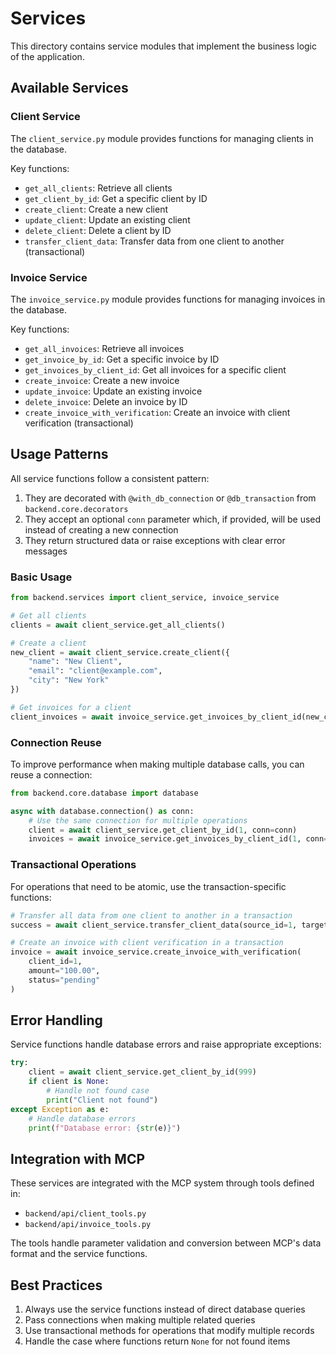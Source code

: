 # Services

This directory contains service modules that implement the business logic of the application.

## Available Services

### Client Service

The `client_service.py` module provides functions for managing clients in the database.

Key functions:
- `get_all_clients`: Retrieve all clients
- `get_client_by_id`: Get a specific client by ID
- `create_client`: Create a new client
- `update_client`: Update an existing client
- `delete_client`: Delete a client by ID
- `transfer_client_data`: Transfer data from one client to another (transactional)

### Invoice Service

The `invoice_service.py` module provides functions for managing invoices in the database.

Key functions:
- `get_all_invoices`: Retrieve all invoices
- `get_invoice_by_id`: Get a specific invoice by ID
- `get_invoices_by_client_id`: Get all invoices for a specific client
- `create_invoice`: Create a new invoice
- `update_invoice`: Update an existing invoice
- `delete_invoice`: Delete an invoice by ID
- `create_invoice_with_verification`: Create an invoice with client verification (transactional)

## Usage Patterns

All service functions follow a consistent pattern:

1. They are decorated with `@with_db_connection` or `@db_transaction` from `backend.core.decorators`
2. They accept an optional `conn` parameter which, if provided, will be used instead of creating a new connection
3. They return structured data or raise exceptions with clear error messages

### Basic Usage

```python
from backend.services import client_service, invoice_service

# Get all clients
clients = await client_service.get_all_clients()

# Create a client
new_client = await client_service.create_client({
    "name": "New Client", 
    "email": "client@example.com",
    "city": "New York"
})

# Get invoices for a client
client_invoices = await invoice_service.get_invoices_by_client_id(new_client["id"])
```

### Connection Reuse

To improve performance when making multiple database calls, you can reuse a connection:

```python
from backend.core.database import database

async with database.connection() as conn:
    # Use the same connection for multiple operations
    client = await client_service.get_client_by_id(1, conn=conn)
    invoices = await invoice_service.get_invoices_by_client_id(1, conn=conn)
```

### Transactional Operations

For operations that need to be atomic, use the transaction-specific functions:

```python
# Transfer all data from one client to another in a transaction
success = await client_service.transfer_client_data(source_id=1, target_id=2)

# Create an invoice with client verification in a transaction
invoice = await invoice_service.create_invoice_with_verification(
    client_id=1, 
    amount="100.00", 
    status="pending"
)
```

## Error Handling

Service functions handle database errors and raise appropriate exceptions:

```python
try:
    client = await client_service.get_client_by_id(999)
    if client is None:
        # Handle not found case
        print("Client not found")
except Exception as e:
    # Handle database errors
    print(f"Database error: {str(e)}")
```

## Integration with MCP

These services are integrated with the MCP system through tools defined in:
- `backend/api/client_tools.py`
- `backend/api/invoice_tools.py`

The tools handle parameter validation and conversion between MCP's data format and the service functions.

## Best Practices

1. Always use the service functions instead of direct database queries
2. Pass connections when making multiple related queries
3. Use transactional methods for operations that modify multiple records
4. Handle the case where functions return `None` for not found items 